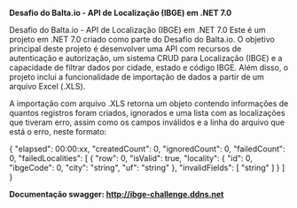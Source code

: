 **Desafio do Balta.io - API de Localização (IBGE) em .NET 7.0**

Desafio do Balta.io - API de Localização (IBGE) em .NET 7.0
Este é um projeto em .NET 7.0 criado como parte do Desafio do Balta.io. O objetivo principal deste projeto é desenvolver uma API com recursos de autenticação e autorização, um sistema CRUD para Localização (IBGE) e a capacidade de filtrar dados por cidade, estado e código IBGE. Além disso, o projeto inclui a funcionalidade de importação de dados a partir de um arquivo Excel (.XLS).

A importação com arquivo .XLS retorna um objeto contendo informações de quantos registros foram criados, ignorados e uma lista com as localizações que tiveram erro, assim como os campos inválidos e a linha do arquivo que está o erro, neste formato:

{
  "elapsed": 00:00:xx,
  "createdCount": 0,
  "ignoredCount": 0,
  "failedCount": 0,
  "failedLocalities": [
    {
      "row": 0,
      "isValid": true,
      "locality": {
        "id": 0,
        "ibgeCode": 0,
        "city": "string",
        "uf": "string"
      },
      "invalidFields": [
        "string"
      ]
    }
  ]
}

**Documentação swagger: http://ibge-challenge.ddns.net**
